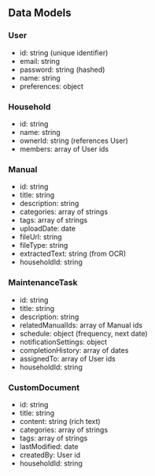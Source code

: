 
## Data Models

### User
- id: string (unique identifier)
- email: string
- password: string (hashed)
- name: string
- preferences: object

### Household
- id: string
- name: string
- ownerId: string (references User)
- members: array of User ids

### Manual
- id: string
- title: string
- description: string
- categories: array of strings
- tags: array of strings
- uploadDate: date
- fileUrl: string
- fileType: string
- extractedText: string (from OCR)
- householdId: string

### MaintenanceTask
- id: string
- title: string
- description: string
- relatedManualIds: array of Manual ids
- schedule: object (frequency, next date)
- notificationSettings: object
- completionHistory: array of dates
- assignedTo: array of User ids
- householdId: string

### CustomDocument
- id: string
- title: string
- content: string (rich text)
- categories: array of strings
- tags: array of strings
- lastModified: date
- createdBy: User id
- householdId: string
